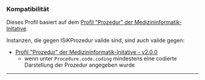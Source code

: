 ### Kompatibilität

Dieses Profil basiert auf dem [Profil "Prozedur" der Medizininformatik-Initative](https://simplifier.net/medizininformatikinitiative-modulprozeduren/prozedur). 

Instanzen, die gegen ISiKProzedur valide sind, sind auch valide gegen:

* [Profil "Prozedur" der Medizininformatik-Initative - v2.0.0](https://simplifier.net/medizininformatikinitiative-modulprozeduren/prozedur)
    * wenn unter `Procedure.code.coding` mindestens eine codierte Darstellung der Prozedur angegeben wurde

---
